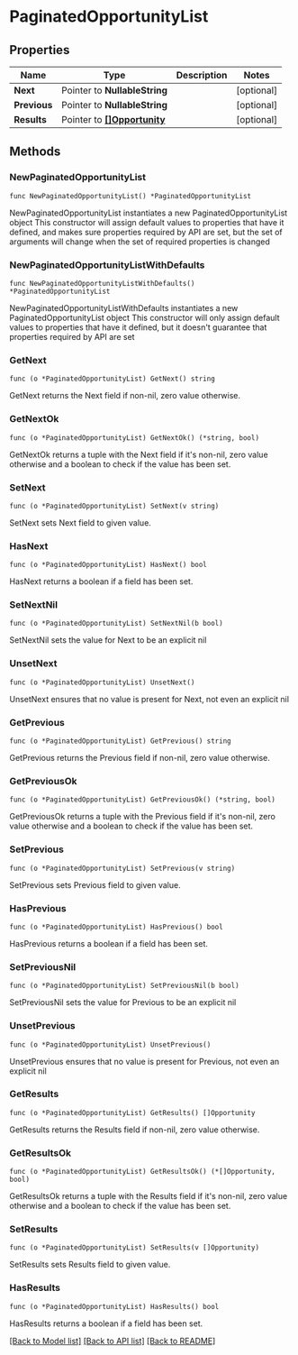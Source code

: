 # PaginatedOpportunityList

## Properties

Name | Type | Description | Notes
------------ | ------------- | ------------- | -------------
**Next** | Pointer to **NullableString** |  | [optional] 
**Previous** | Pointer to **NullableString** |  | [optional] 
**Results** | Pointer to [**[]Opportunity**](Opportunity.md) |  | [optional] 

## Methods

### NewPaginatedOpportunityList

`func NewPaginatedOpportunityList() *PaginatedOpportunityList`

NewPaginatedOpportunityList instantiates a new PaginatedOpportunityList object
This constructor will assign default values to properties that have it defined,
and makes sure properties required by API are set, but the set of arguments
will change when the set of required properties is changed

### NewPaginatedOpportunityListWithDefaults

`func NewPaginatedOpportunityListWithDefaults() *PaginatedOpportunityList`

NewPaginatedOpportunityListWithDefaults instantiates a new PaginatedOpportunityList object
This constructor will only assign default values to properties that have it defined,
but it doesn't guarantee that properties required by API are set

### GetNext

`func (o *PaginatedOpportunityList) GetNext() string`

GetNext returns the Next field if non-nil, zero value otherwise.

### GetNextOk

`func (o *PaginatedOpportunityList) GetNextOk() (*string, bool)`

GetNextOk returns a tuple with the Next field if it's non-nil, zero value otherwise
and a boolean to check if the value has been set.

### SetNext

`func (o *PaginatedOpportunityList) SetNext(v string)`

SetNext sets Next field to given value.

### HasNext

`func (o *PaginatedOpportunityList) HasNext() bool`

HasNext returns a boolean if a field has been set.

### SetNextNil

`func (o *PaginatedOpportunityList) SetNextNil(b bool)`

 SetNextNil sets the value for Next to be an explicit nil

### UnsetNext
`func (o *PaginatedOpportunityList) UnsetNext()`

UnsetNext ensures that no value is present for Next, not even an explicit nil
### GetPrevious

`func (o *PaginatedOpportunityList) GetPrevious() string`

GetPrevious returns the Previous field if non-nil, zero value otherwise.

### GetPreviousOk

`func (o *PaginatedOpportunityList) GetPreviousOk() (*string, bool)`

GetPreviousOk returns a tuple with the Previous field if it's non-nil, zero value otherwise
and a boolean to check if the value has been set.

### SetPrevious

`func (o *PaginatedOpportunityList) SetPrevious(v string)`

SetPrevious sets Previous field to given value.

### HasPrevious

`func (o *PaginatedOpportunityList) HasPrevious() bool`

HasPrevious returns a boolean if a field has been set.

### SetPreviousNil

`func (o *PaginatedOpportunityList) SetPreviousNil(b bool)`

 SetPreviousNil sets the value for Previous to be an explicit nil

### UnsetPrevious
`func (o *PaginatedOpportunityList) UnsetPrevious()`

UnsetPrevious ensures that no value is present for Previous, not even an explicit nil
### GetResults

`func (o *PaginatedOpportunityList) GetResults() []Opportunity`

GetResults returns the Results field if non-nil, zero value otherwise.

### GetResultsOk

`func (o *PaginatedOpportunityList) GetResultsOk() (*[]Opportunity, bool)`

GetResultsOk returns a tuple with the Results field if it's non-nil, zero value otherwise
and a boolean to check if the value has been set.

### SetResults

`func (o *PaginatedOpportunityList) SetResults(v []Opportunity)`

SetResults sets Results field to given value.

### HasResults

`func (o *PaginatedOpportunityList) HasResults() bool`

HasResults returns a boolean if a field has been set.


[[Back to Model list]](../README.md#documentation-for-models) [[Back to API list]](../README.md#documentation-for-api-endpoints) [[Back to README]](../README.md)


